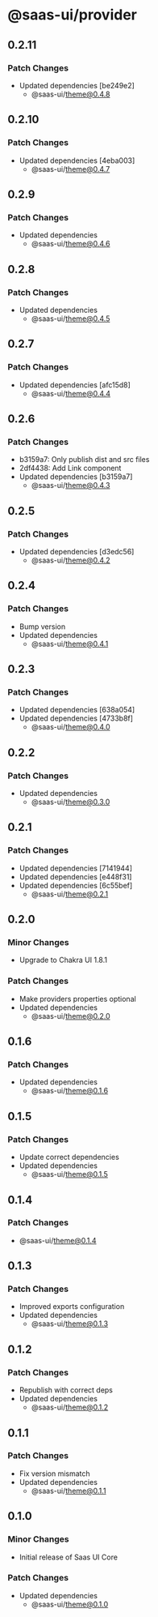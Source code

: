 # @saas-ui/provider

## 0.2.11

### Patch Changes

- Updated dependencies [be249e2]
  - @saas-ui/theme@0.4.8

## 0.2.10

### Patch Changes

- Updated dependencies [4eba003]
  - @saas-ui/theme@0.4.7

## 0.2.9

### Patch Changes

- Updated dependencies
  - @saas-ui/theme@0.4.6

## 0.2.8

### Patch Changes

- Updated dependencies
  - @saas-ui/theme@0.4.5

## 0.2.7

### Patch Changes

- Updated dependencies [afc15d8]
  - @saas-ui/theme@0.4.4

## 0.2.6

### Patch Changes

- b3159a7: Only publish dist and src files
- 2df4438: Add Link component
- Updated dependencies [b3159a7]
  - @saas-ui/theme@0.4.3

## 0.2.5

### Patch Changes

- Updated dependencies [d3edc56]
  - @saas-ui/theme@0.4.2

## 0.2.4

### Patch Changes

- Bump version
- Updated dependencies
  - @saas-ui/theme@0.4.1

## 0.2.3

### Patch Changes

- Updated dependencies [638a054]
- Updated dependencies [4733b8f]
  - @saas-ui/theme@0.4.0

## 0.2.2

### Patch Changes

- Updated dependencies
  - @saas-ui/theme@0.3.0

## 0.2.1

### Patch Changes

- Updated dependencies [7141944]
- Updated dependencies [e448f31]
- Updated dependencies [6c55bef]
  - @saas-ui/theme@0.2.1

## 0.2.0

### Minor Changes

- Upgrade to Chakra UI 1.8.1

### Patch Changes

- Make providers properties optional
- Updated dependencies
  - @saas-ui/theme@0.2.0

## 0.1.6

### Patch Changes

- Updated dependencies
  - @saas-ui/theme@0.1.6

## 0.1.5

### Patch Changes

- Update correct dependencies
- Updated dependencies
  - @saas-ui/theme@0.1.5

## 0.1.4

### Patch Changes

- @saas-ui/theme@0.1.4

## 0.1.3

### Patch Changes

- Improved exports configuration
- Updated dependencies
  - @saas-ui/theme@0.1.3

## 0.1.2

### Patch Changes

- Republish with correct deps
- Updated dependencies
  - @saas-ui/theme@0.1.2

## 0.1.1

### Patch Changes

- Fix version mismatch
- Updated dependencies
  - @saas-ui/theme@0.1.1

## 0.1.0

### Minor Changes

- Initial release of Saas UI Core

### Patch Changes

- Updated dependencies
  - @saas-ui/theme@0.1.0
